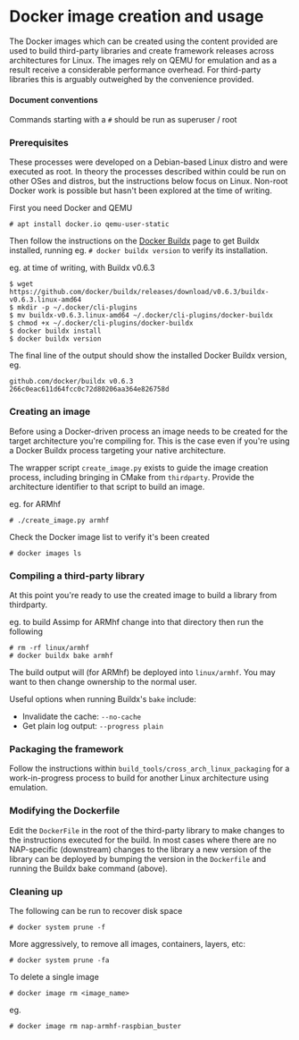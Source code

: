 # Docker image creation and usage

The Docker images which can be created using the content provided are used to build third-party libraries and create framework releases across architectures for Linux. The images rely on QEMU for emulation and as a result receive a considerable performance overhead. For third-party libraries this is arguably outweighed by the convenience provided.

#### Document conventions

Commands starting with a `#` should be run as superuser / root

### Prerequisites

These processes were developed on a Debian-based Linux distro and were executed as root. In theory the processes described within could be run on other OSes and distros, but the instructions below focus on Linux. Non-root Docker work is possible but hasn't been explored at the time of writing.

First you need Docker and QEMU

```
# apt install docker.io qemu-user-static
```

Then follow the instructions on the [Docker Buildx](https://docs.docker.com/buildx/working-with-buildx/) page to get Buildx installed, running eg. `# docker buildx version` to verify its installation.

eg. at time of writing, with Buildx v0.6.3

``` shell
$ wget https://github.com/docker/buildx/releases/download/v0.6.3/buildx-v0.6.3.linux-amd64
$ mkdir -p ~/.docker/cli-plugins
$ mv buildx-v0.6.3.linux-amd64 ~/.docker/cli-plugins/docker-buildx
$ chmod +x ~/.docker/cli-plugins/docker-buildx
$ docker buildx install
$ docker buildx version
```

The final line of the output should show the installed Docker Buildx version, eg.

```
github.com/docker/buildx v0.6.3 266c0eac611d64fcc0c72d80206aa364e826758d
```

### Creating an image

Before using a Docker-driven process an image needs to be created for the target architecture you're compiling for. This is the case even if you're using a Docker Buildx process targeting your native architecture.

The wrapper script `create_image.py` exists to guide the image creation process, including bringing in CMake from `thirdparty`. Provide the architecture identifier to that script to build an image.

eg. for ARMhf
```
# ./create_image.py armhf
```

Check the Docker image list to verify it's been created

```
# docker images ls
```

### Compiling a third-party library

At this point you're ready to use the created image to build a library from thirdparty.

eg. to build Assimp for ARMhf change into that directory then run the following

```
# rm -rf linux/armhf
# docker buildx bake armhf
```

The build output will (for ARMhf) be deployed into `linux/armhf`. You may want to then change ownership to the normal user.

Useful options when running Buildx's `bake` include:

* Invalidate the cache: `--no-cache`
* Get plain log output: `--progress plain`

### Packaging the framework

Follow the instructions within `build_tools/cross_arch_linux_packaging` for a work-in-progress process to build for another Linux architecture using emulation.

### Modifying the Dockerfile

Edit the `DockerFile` in the root of the third-party library to make changes to the instructions executed for the build. In most cases where there are no NAP-specific (downstream) changes to the library a new version of the library can be deployed by bumping the version in the `Dockerfile` and running the Buildx bake command (above).

### Cleaning up

The following can be run to recover disk space
```
# docker system prune -f
```

More aggressively, to remove all images, containers, layers, etc:
```
# docker system prune -fa
```

To delete a single image
```
# docker image rm <image_name>
```

eg. 
```
# docker image rm nap-armhf-raspbian_buster
```
